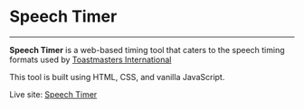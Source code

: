 # Speech Timer
---
**Speech Timer** is a web-based timing tool that caters to the speech timing formats used by [Toastmasters International](https://www.toastmasters.org/)

This tool is built using HTML, CSS, and vanilla JavaScript.

Live site: [Speech Timer](https://paulcrescini.dev/examples/timer/)